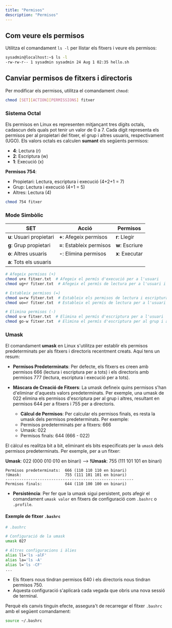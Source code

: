 ```yaml
---
title: "Permisos"
description: "Permisos"
---
```


## Com veure els permisos
Utilitza el comandament `ls -l` per llistar els fitxers i veure els permisos:

```bash frame="none" ins="-rw-rw-r-- 1 sysadmin sysadmin 24 Aug 1 02:35 hello.sh"
sysadmin@localhost:~$ ls -l
-rw-rw-r-- 1 sysadmin sysadmin 24 Aug 1 02:35 hello.sh
```

## Canviar permisos de fitxers i directoris
Per modificar els permisos, utilitza el comandament `chmod`:

```bash frame="none"
chmod [SET][ACTION][PERMISSIONS] fitxer
```

### Sistema Octal

Els permisos en Linux es representen mitjançant tres dígits octals, cadascun dels quals pot tenir un valor de 0 a 7. Cada dígit representa els permisos per al propietari del fitxer, el grup i altres usuaris, respectivament (UGO). Els valors octals es calculen **sumant** els següents permisos:

- **4**: Lectura (r)
- **2**: Escriptura (w)
- **1**: Execució (x)

**Permisos 754**:
   - Propietari: Lectura, escriptura i execució (4+2+1 = 7)
   - Grup: Lectura i execució (4+1 = 5)
   - Altres: Lectura (4)

   ```bash
   chmod 754 fitxer
   ```

### Mode Simbòlic

| **SET**       | **Acció**          | **Permisos** |
|---------------|---------------------|--------------|
| **u**: Usuari propietari | **+**: Afegeix permisos | **r**: Llegir |
| **g**: Grup propietari   | **=**: Estableix permisos | **w**: Escriure |
| **o**: Altres usuaris    | **-**: Elimina permisos | **x**: Executar |
| **a**: Tots els usuaris  |                     |              |

```bash frame="none"
# Afegeix permisos (+)
chmod u+x fitxer.txt  # Afegeix el permís d'execució per a l'usuari
chmod ug+r fitxer.txt  # Afegeix el permís de lectura per a l'usuari i el grup

# Estableix permisos (=)
chmod u=rw fitxer.txt  # Estableix els permisos de lectura i escriptura per a l'usuari
chmod uo=r fitxer.txt  # Estableix el permís de lectura per a l'usuari i altres usuaris

# Elimina permisos (-)
chmod u-w fitxer.txt  # Elimina el permís d'escriptura per a l'usuari
chmod go-w fitxer.txt  # Elimina el permís d'escriptura per al grup i altres usuaris
```

### Umask

El comandament **umask** en Linux s'utilitza per establir els permisos predeterminats per als fitxers i directoris recentment creats. Aquí tens un resum:

- **Permisos Predeterminats**: Per defecte, els fitxers es creen amb permisos 666 (lectura i escriptura per a tots) i els directoris amb permisos 777 (lectura, escriptura i execució per a tots).

- **Màscara de Creació de Fitxers**: La umask defineix quins permisos s'han d'eliminar d'aquests valors predeterminats. Per exemple, una umask de 022 elimina els permisos d'escriptura per al grup i altres, resultant en permisos 644 per a fitxers i 755 per a directoris.

  -  **Càlcul de Permisos**: Per calcular els permisos finals, es resta la umask dels permisos predeterminats. Per exemple:
   - Permisos predeterminats per a fitxers: 666
   - Umask: 022
   - Permisos finals: 644 (666 - 022)

El càlcul es realitza bit a bit, eliminant els bits especificats per la `umask` dels permisos predeterminats. Per exemple, per a un fitxer:

**Umask**:                     022 (000 010 010 en binari) --> **!Umask**:                    755 (111 101 101 en binari)
```
Permisos predeterminats:  666 (110 110 110 en binari)
!Umask:                   755 (111 101 101 en binari)
--------------------------------------------------------
Permisos finals:          644 (110 100 100 en binari)
```

-  **Persistència**: Per fer que la umask sigui persistent, pots afegir el comandament `umask valor` en fitxers de configuració com `.bashrc` o `.profile`.

#### Exemple de fitxer `.bashrc`

```bash
# .bashrc

# Configuració de la umask
umask 027

# Altres configuracions i àlies
alias ll='ls -alF'
alias la='ls -A'
alias l='ls -CF'
...
```

- Els fitxers nous tindran permisos 640 i els directoris nous tindran permisos 750. 
- Aquesta configuració s'aplicarà cada vegada que obris una nova sessió de terminal.

Perquè els canvis tinguin efecte, assegura't de recarregar el fitxer `.bashrc` amb el següent comandament:

```bash frame="none"
source ~/.bashrc
```